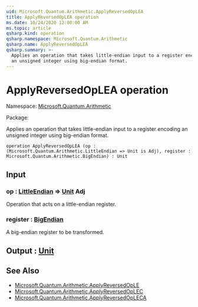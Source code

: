 ```yaml
---
uid: Microsoft.Quantum.Arithmetic.ApplyReversedOpLEA
title: ApplyReversedOpLEA operation
ms.date: 10/24/2020 12:00:00 AM
ms.topic: article
qsharp.kind: operation
qsharp.namespace: Microsoft.Quantum.Arithmetic
qsharp.name: ApplyReversedOpLEA
qsharp.summary: >-
  Applies an operation that takes little-endian input to a register encoding
  an unsigned integer using big-endian format.
---
```


# ApplyReversedOpLEA operation

Namespace: [Microsoft.Quantum.Arithmetic](xref:Microsoft.Quantum.Arithmetic)

Package: [](https://nuget.org/packages/)


Applies an operation that takes little-endian input to a register encodingan unsigned integer using big-endian format.

```qsharp
operation ApplyReversedOpLEA (op : (Microsoft.Quantum.Arithmetic.LittleEndian => Unit is Adj), register : Microsoft.Quantum.Arithmetic.BigEndian) : Unit
```


## Input

### op : [LittleEndian](xref:Microsoft.Quantum.Arithmetic.LittleEndian) => [Unit](xref:microsoft.quantum.lang-ref.unit) Adj

Operation that acts on a little-endian register.


### register : [BigEndian](xref:Microsoft.Quantum.Arithmetic.BigEndian)

A big-endian register to be transformed.



## Output : [Unit](xref:microsoft.quantum.lang-ref.unit)



## See Also

- [Microsoft.Quantum.Arithmetic.ApplyReversedOpLE](xref:Microsoft.Quantum.Arithmetic.ApplyReversedOpLE)
- [Microsoft.Quantum.Arithmetic.ApplyReversedOpLEC](xref:Microsoft.Quantum.Arithmetic.ApplyReversedOpLEC)
- [Microsoft.Quantum.Arithmetic.ApplyReversedOpLECA](xref:Microsoft.Quantum.Arithmetic.ApplyReversedOpLECA)